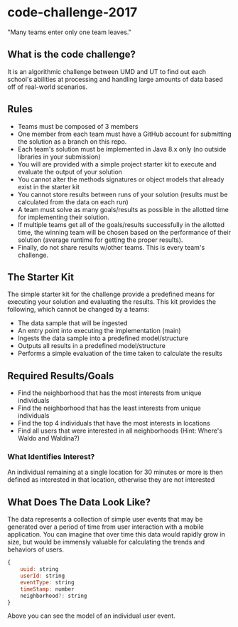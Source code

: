 # code-challenge-2017
"Many teams enter only one team leaves."

## What is the code challenge?
It is an algorithmic challenge between UMD and UT to find out each school's abilities at processing and handling large amounts of data based off of real-world scenarios.

## Rules
* Teams must be composed of 3 members
* One member from each team must have a GitHub account for submitting the solution as a branch on this repo.
* Each team's solution must be implemented in Java 8.x only (no outside libraries in your submission)
* You will are provided with a simple project starter kit to execute and evaluate the output of your solution
* You cannot alter the methods signatures or object models that already exist in the starter kit
* You cannot store results between runs of your solution (results must be calculated from the data on each run)
* A team must solve as many goals/results as possible in the allotted time for implementing their solution.
* If multiple teams get all of the goals/results successfully in the allotted time, the winning team will be chosen based on the performance of their solution (average runtime for getting the proper results).
* Finally, do not share results w/other teams. This is every team's challenge.

## The Starter Kit
The simple starter kit for the challenge provide a predefined means for executing your solution and evaluating the results. This kit  provides the following, which cannot be changed by a teams:
* The data sample that will be ingested 
* An entry point into executing the implementation (main)
* Ingests the data sample into a predefined model/structure
* Outputs all results in a predefined model/structure
* Performs a simple evaluation of the time taken to calculate the results

## Required Results/Goals
* Find the neighborhood that has the most interests from unique individuals
* Find the neighborhood that has the least interests from unique individuals
* Find the top 4 individuals that have the most interests in locations
* Find all users that were interested in all neighborhoods (Hint: Where's Waldo and Waldina?)

### What Identifies Interest?
An individual remaining at a single location for 30 minutes or more is then defined as interested in that location, otherwise they are not interested 

## What Does The Data Look Like?
The data represents a collection of simple user events that may be generated over a period of time from user interaction with a mobile application. You can imagine that over time this data would rapidly grow in size, but would be immensly valuable for calculating the trends and behaviors of users.

```javascript
{
    uuid: string
    userId: string
    eventType: string
    timeStamp: number
    neighborhood?: string
}
```
Above you can see the model of an individual user event.
